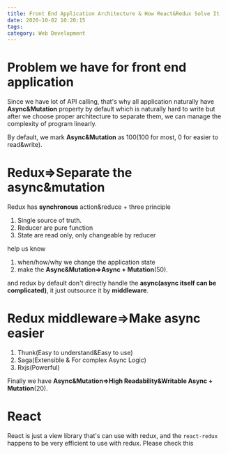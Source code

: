 ```yaml
---
title: Front End Application Architecture & How React&Redux Solve It
date: 2020-10-02 10:20:15
tags:
category: Web Development
---
```


# Problem we have for front end application

Since we have lot of API calling, that's why all application naturally have **Async&Mutation** property by default which is naturally hard to write but after we choose proper architecture to separate them, we can manage the complexity of program linearly.

By default, we mark **Async&Mutation** as 100(100 for most, 0 for easier to read&write).

# Redux=>Separate the async&mutation

Redux has **synchronous** action&reduce + three principle

1. Single source of truth.
2. Reducer are pure function
3. State are read only, only changeable by reducer

help us know

1. when/how/why we change the application state
2. make the **Async&Mutation=>Async + Mutation**(50).

and redux by default don't directly handle the **async(async itself can be complicated)**, it just outsource it by **middleware**.

# Redux middleware=>Make async easier

1. Thunk(Easy to understand&Easy to use)
2. Saga(Extensible & For complex Async Logic)
3. Rxjs(Powerful)

Finally we have **Async&Mutation=>High Readability&Writable Async + Mutation**(20).

# React

React is just a view library that's can use with redux, and the `react-redux` happens to be very efficient to use with redux. Please check this
